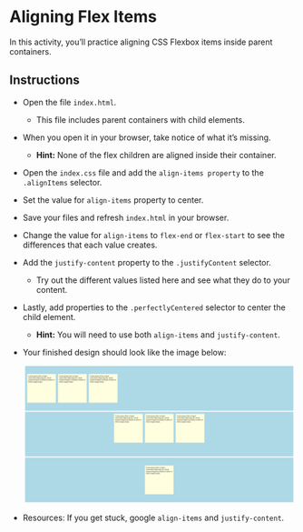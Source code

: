 # Aligning Flex Items

In this activity, you’ll practice aligning CSS Flexbox items inside parent containers.

## Instructions

* Open the file `index.html`.

  * This file includes parent containers with child elements. 

* When you open it in your browser, take notice of what it’s missing. 

  * **Hint:** None of the flex children are aligned inside their container. 

* Open the `index.css` file and add the `align-items property` to the `.alignItems` selector.

* Set the value for `align-items` property to center. 

* Save your files and refresh `index.html` in your browser.

* Change the value for `align-items` to `flex-end` or `flex-start` to see the differences that each value creates.

* Add the `justify-content` property to the `.justifyContent` selector.

  * Try out the different values listed here and see what they do to your content.

* Lastly, add properties to the `.perfectlyCentered` selector to center the child element.

  * **Hint:** You will need to use both `align-items` and `justify-content`.

* Your finished design should look like the image below:

  ![Aligning Flex Items Solution](images/aligning-flex-items-solution.png)

* Resources: If you get stuck, google `align-items` and `justify-content`. 


